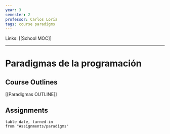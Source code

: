 ```yaml
---
year: 3
semester: 2
professor: Carlos Loría
tags: course paradigms
---
```

Links: [[School MOC]]
___
# Paradigmas de la programación
## Course Outlines
[[Paradigmas OUTLINE]]

## Assignments
```dataview
table date, turned-in
from "Assignments/paradigms"
```
